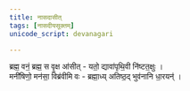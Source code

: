 ```yaml
---
title: नासदासीत्
tags: [नासदीयसूक्तम्]
unicode_script: devanagari

---
```

<div class="js_include" url="/vedAH/Rk/shAkalam/saMhitA/vishvAsa-prastutiH/10/129_nAsadIyam/"  newLevelForH1="2" includeTitle="false"> </div>  


<div class="js_include" url="/vedAH/Rk/shAkalam/saMhitA/vishvAsa-prastutiH/10/081/04_kiM_svidvanaM.md"  newLevelForH1="2" includeTitle="true"> </div>  

ब्रह्म॒ वनं॒ ब्रह्म॒ स वृ॒क्ष आ॑सीत् - यतो॒ द्यावा॑पृथि॒वी नि॑ष्टत॒क्षुः ।  
मनी॑षिणो॒ मन॑सा॒ विब्र॑वीमि वः - ब्रह्मा॒ध्य् अतिष्ठ॒द् भुव॑नानि धा॒रयन्॑ ।
